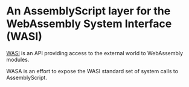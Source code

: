 # An AssemblyScript layer for the WebAssembly System Interface (WASI)

[WASI](https://github.com/CraneStation/wasmtime-wasi/blob/wasi/docs/WASI-overview.md) is an API providing access to the external world to WebAssembly modules.

WASA is an effort to expose the WASI standard set of system calls to AssemblyScript.
